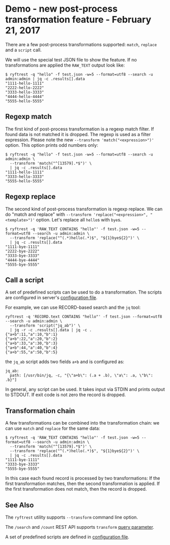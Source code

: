 # Demo - new post-process transformation feature - February 21, 2017

There are a few post-process transformations supported: `match`, `replace` and
a `script` call.

We will use the special test JSON file to show the feature.
If no transformations are applied the `RAW_TEXT` output look like:

```{.sh}
$ ryftrest -q "hello" -f test.json -w=5 --format=utf8 --search -u admin:admin | jq -c .results[].data
"1111-hello-1111"
"2222-hello-2222"
"3333-hello-3333"
"4444-hello-4444"
"5555-hello-5555"
```


## Regexp match

The first kind of post-process transformation is a regexp match filter.
If found data is not matched it is dropped. The regexp is used as a filter
expression. Please note the new `--transform 'match("<expression>")'` option.
This option prints odd numbers only:

```{.sh}
$ ryftrest -q "hello" -f test.json -w=5 --format=utf8 --search -u admin:admin \
  --transform 'match("^[13579].*$")' \
  | jq -c .results[].data
"1111-hello-1111"
"3333-hello-3333"
"5555-hello-5555"
```


## Regexp replace

The second kind of post-process transformation is regexp replace.
We can do "match and replace" with `--transform 'replace("<expression>", "<template>")'` option.
Let's replace all `hello`s with `bye`s.

```{.sh}
$ ryftrest -q 'RAW_TEXT CONTAINS "hello"' -f test.json -w=5 --format=utf8 --search -u admin:admin \
  --transform 'replace("^(.*)hello(.*)$", "${1}bye${2}")' \
  | jq -c .results[].data
"1111-bye-1111"
"2222-bye-2222"
"3333-bye-3333"
"4444-bye-4444"
"5555-bye-5555"
```


## Call a script

A set of predefined scripts can be used to do a transformation.
The scripts are configured in server's [configuration file](../run.md#script-transformation-configuration).

For example, we can use RECORD-based search and the `jq` tool:

```{.sh}
ryftrest -q 'RECORD.text CONTAINS "hello"' -f test.json --format=utf8 --search -u admin:admin \
  --transform 'script("jq_ab")' \
  | jq -r -c .results[].data | jq -c .
{"a+b":11,"a":10,"b":1}
{"a+b":22,"a":20,"b":2}
{"a+b":33,"a":30,"b":3}
{"a+b":44,"a":40,"b":4}
{"a+b":55,"a":50,"b":5}
```

the `jq_ab` script adds two fields `a+b` and is configured as:

```{.yaml}
jq_ab:
  path: [/usr/bin/jq, -c, "{\"a+b\": (.a + .b), \"a\": .a, \"b\": .b}"]
```

In general, any script can be used. It takes input via STDIN and prints
output to STDOUT. If exit code is not zero the record is dropped.


## Transformation chain

A few transformations can be combined into the transformation chain:
we can use `match` and `replace` for the same data:

```{.sh}
$ ryftrest -q 'RAW_TEXT CONTAINS "hello"' -f test.json -w=5 --format=utf8 --search -u admin:admin \
  --transform 'match("^[13579].*$")' \
  --transform 'replace("^(.*)hello(.*)$", "${1}bye${2}")' \
  | jq -c .results[].data
"1111-bye-1111"
"3333-bye-3333"
"5555-bye-5555"
```

In this case each found record is processed by two transformations:
If the first transformation matches, then the second transformation is applied.
If the first transformation does not match, then the record is dropped.


## See Also

The `ryftrest` utility supports `--transform` command line option.

The `/search` and `/count` REST API supports `transform` [query parameter](../rest/search.md#search-transform-parameter).

A set of predefined scripts are defined in [configuration file](../run.md#script-transformation-configuration).
